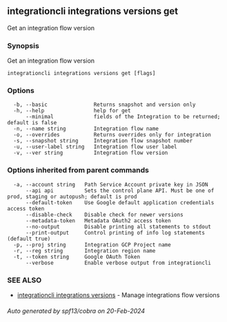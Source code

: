 ## integrationcli integrations versions get

Get an integration flow version

### Synopsis

Get an integration flow version

```
integrationcli integrations versions get [flags]
```

### Options

```
  -b, --basic               Returns snapshot and version only
  -h, --help                help for get
      --minimal             fields of the Integration to be returned; default is false
  -n, --name string         Integration flow name
  -o, --overrides           Returns overrides only for integration
  -s, --snapshot string     Integration flow snapshot number
  -u, --user-label string   Integration flow user label
  -v, --ver string          Integration flow version
```

### Options inherited from parent commands

```
  -a, --account string   Path Service Account private key in JSON
      --api api          Sets the control plane API. Must be one of prod, staging or autopush; default is prod
      --default-token    Use Google default application credentials access token
      --disable-check    Disable check for newer versions
      --metadata-token   Metadata OAuth2 access token
      --no-output        Disable printing all statements to stdout
      --print-output     Control printing of info log statements (default true)
  -p, --proj string      Integration GCP Project name
  -r, --reg string       Integration region name
  -t, --token string     Google OAuth Token
      --verbose          Enable verbose output from integrationcli
```

### SEE ALSO

* [integrationcli integrations versions](integrationcli_integrations_versions.md)	 - Manage integrations flow versions

###### Auto generated by spf13/cobra on 20-Feb-2024
